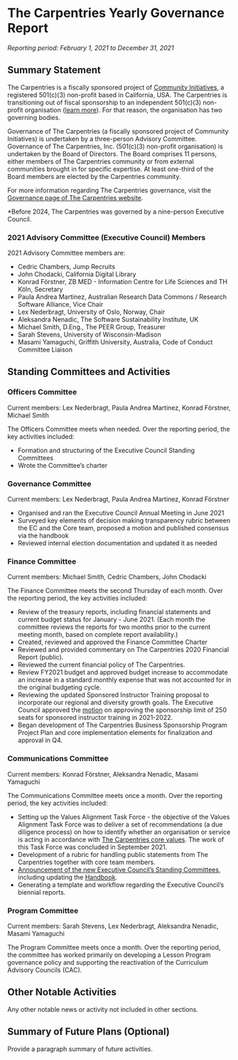# The Carpentries Yearly Governance Report 
*Reporting period: February 1, 2021 to December 31, 2021*

## Summary Statement
The Carpentries is a fiscally sponsored project of [Community Initiatives](http://communityin.org/), a registered 501(c)(3) non-profit based in California, USA. The Carpentries is transitioning out of fiscal sponsorship to an independent 501(c)(3) non-profit organisation ([learn more](https://carpentries.org/files/pdf/Fiscal_Sponsorship_Transition_FAQ.pdf)). For that reason, the organisation has two governing bodies.

Governance of The Carpentries (a fiscally sponsored project of Community Initiatives) is undertaken by a three-person Advisory Committee. Governance of The Carpentries, Inc. (501(c)(3)  non-profit organisation) is undertaken by the Board of Directors. The Board comprises 11 persons, either members of The Carpentries community or from external communities brought in for specific expertise. At least one-third of the Board members are elected by the Carpentries community.

For more information regarding The Carpentries governance, visit the [Governance page of The Carpentries website](https://carpentries.org/governance/).

*Before 2024, The Carpentries was governed by a nine-person Executive Council.

### 2021 Advisory Committee (Executive Council) Members
2021 Advisory Committee members are: 
- Cedric Chambers, Jump Recruits
- John Chodacki, California Digital Library
- Konrad Förstner, ZB MED - Information Centre for Life Sciences and TH Köln, Secretary
- Paula Andrea Martinez, Australian Research Data Commons / Research Software Alliance, Vice Chair
- Lex Nederbragt, University of Oslo, Norway, Chair
- Aleksandra Nenadic, The Software Sustainability Institute, UK
- Michael Smith, D.Eng., The PEER Group, Treasurer
- Sarah Stevens, University of Wisconsin-Madison
- Masami Yamaguchi, Griffith University, Australia, Code of Conduct Committee Liaison

## Standing Committees and Activities
### Officers Committee
Current members: Lex Nederbragt, Paula Andrea Martinez, Konrad Förstner, Michael Smith

The Officers Committee meets when needed. Over the reporting period, the key activities included:

* Formation and structuring of the Executive Council Standing Committees
* Wrote the Committee’s charter

### Governance Committee
Current members: Lex Nederbragt, Paula Andrea Martinez, Konrad Förstner

* Organised and ran the Executive Council Annual Meeting in June 2021
* Surveyed key elements of decision making transparency rubric between the EC and the Core team, proposed a motion and published consensus via the handbook
* Reviewed internal election documentation and updated it as needed

### Finance Committee
Current members:  Michael Smith, Cedric Chambers, John Chodacki

The Finance Committee meets the second Thursday of each month. Over the reporting period, the key activities included:

- Review of the treasury reports, including financial statements and current budget status for January - June 2021. (Each month the committee reviews the reports for two months prior to the current meeting month, based on complete report availability.)
- Created, reviewed and approved the Finance Committee Charter
- Reviewed and provided commentary on The Carpentries 2020 Financial Report (public).
- Reviewed the current financial policy of The Carpentries.
- Review FY2021 budget and approved budget increase to accommodate an increase in a standard monthly expense that was not accounted for in the original budgeting cycle.
- Reviewing the updated Sponsored Instructor Training proposal to incorporate our regional and diversity growth goals. The Executive Council approved the [motion](https://github.com/carpentries/executive-council-info/issues/68) on approving the sponsorship limit of 250 seats for sponsored instructor training in 2021-2022. 
- Began development of The Carpentries Business Sponsorship Program Project Plan and core implementation elements for finalization and approval in Q4.


### Communications Committee 
Current members:  Konrad Förstner, Aleksandra Nenadic, Masami Yamaguchi

The Communications Committee meets once a month. Over the reporting period, the key activities included:

- Setting up the Values Alignment Task Force - the objective of the Values Alignment Task Force was to deliver a set of recommendations (a due diligence process) on how to identify whether an organisation or service is acting in accordance with [The Carpentries core values](https://carpentries.org/values/). The work of this Task Force was concluded in September 2021.
- Development of a rubric for handling public statements from The Carpentries together with core team members.
- [Announcement of the new Executive Council’s Standing Committees](https://carpentries.org/blog/2021/07/new-executive-council-standing-committees/), including updating the [Handbook](https://docs.carpentries.org/topic_folders/governance/executive-council.html#executive-council-s-standing-committees).
- Generating a template and workflow regarding the Executive Council’s biennial reports.
  
### Program Committee
Current members:  Sarah Stevens, Lex Nederbragt, Aleksandra Nenadic, Masami Yamaguchi

The Program Committee meets once a month. Over the reporting period, the committee has worked primarily on developing a Lesson Program governance policy and supporting the reactivation of the Curriculum Advisory Councils (CAC).

## Other Notable Activities
Any other notable news or activity not included in other sections.

## Summary of Future Plans (Optional)
Provide a paragraph summary of future activities.

